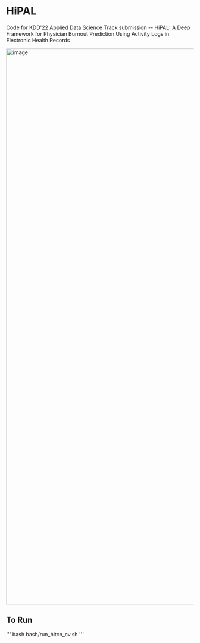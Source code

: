 # HiPAL
Code for KDD'22 Applied Data Science Track submission -- HiPAL: A Deep Framework for Physician Burnout Prediction Using Activity Logs in Electronic Health Records

<img width="1491" alt="image" src="https://user-images.githubusercontent.com/12636809/153683643-512be547-c8aa-44f7-bf3c-687d58cffa5b.png">

## To Run

'''
bash bash/run_hitcn_cv.sh
'''

